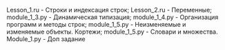 Lesson_1.ru - Строки и индексация строк;
Lesson_2.ru - Переменные;
module_1_3.py - Динамическая типизация;
module_1_4.py - Организация программ и методы строк;
module_1_5.py - Неизменяемые и изменяемые объекты. Кортежи;
module_1_5.py - Словари и множества.
Module_1.py    - Доп задание
